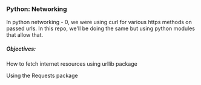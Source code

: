 <h3>Python: Networking </h3>

<p>In python networking - 0, we were using curl for various https methods on passed urls. In this repo, we'll be doing the same but using python modules that allow that.</p>

<h5>Objectives:</h5>

<p>How to fetch internet resources using urllib package</p>
<p>Using the Requests package</p>